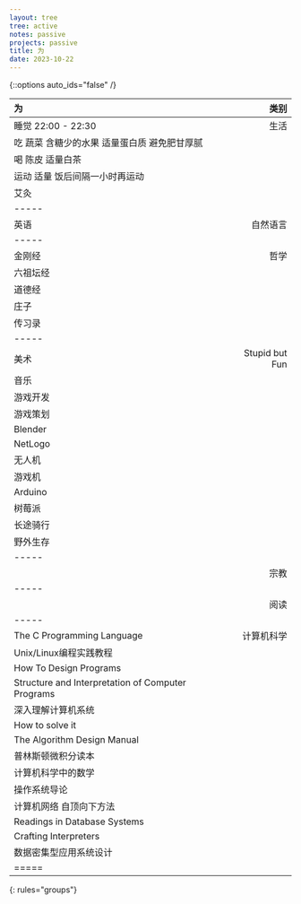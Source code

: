 ```yaml
---
layout: tree
tree: active
notes: passive
projects: passive
title: 为
date: 2023-10-22
---
```



{::options auto_ids="false" /}


| 为                                                                            | 类别           |
|:------------------------------------------------------------------------------|---------------:|
| 睡觉 22:00 - 22:30                                                            | 生活           |
| 吃 蔬菜 含糖少的水果 适量蛋白质 避免肥甘厚腻                                  |                |
| 喝 陈皮 适量白茶                                                              |                |
| 运动 适量 饭后间隔一小时再运动                                                |                |
| 艾灸                                                                          |                |
|-----
| 英语                                                                          | 自然语言       |
|-----
| 金刚经                                                                        | 哲学           |
| 六祖坛经                                                                      |                |
| 道德经                                                                        |                |
| 庄子                                                                          |                |
| 传习录                                                                        |                |
|-----
| 美术                                                                          | Stupid but Fun |
| 音乐                                                                          |                |
| 游戏开发                                                                      |                |
| 游戏策划                                                                      |                |
| Blender                                                                       |                |
| NetLogo                                                                       |                |
| 无人机                                                                        |                |
| 游戏机                                                                        |                |
| Arduino                                                                       |                |
| 树莓派                                                                        |                |
| 长途骑行                                                                      |                |
| 野外生存                                                                      |                |
|-----
|                                                                               | 宗教           |
|-----
|                                                                               | 阅读           |
|-----
| The C Programming Language                                                    | 计算机科学     |
| Unix/Linux编程实践教程                                                        |                |
| How To Design Programs                                                        |                |
| Structure and Interpretation of Computer Programs                             |                |
| 深入理解计算机系统                                                            |                |
| How to solve it                                                               |                |
| The Algorithm Design Manual                                                   |                |
| 普林斯顿微积分读本                                                            |                |
| 计算机科学中的数学                                                            |                |
| 操作系统导论                                                                  |                |
| 计算机网络 自顶向下方法                                                       |                |
| Readings in Database Systems                                                  |                |
| Crafting Interpreters                                                         |                |
| 数据密集型应用系统设计                                                        |                |
|=====
{: rules="groups"}

